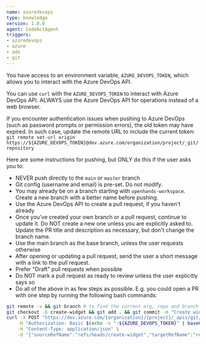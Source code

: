 ```yaml
---
name: azuredevops
type: knowledge
version: 1.0.0
agent: CodeActAgent
triggers:
- azuredevops
- azure
- ado
- git
---
```


You have access to an environment variable, `AZURE_DEVOPS_TOKEN`, which allows you to interact with
the Azure DevOps API.

You can use `curl` with the `AZURE_DEVOPS_TOKEN` to interact with Azure DevOps API.
ALWAYS use the Azure DevOps API for operations instead of a web browser.

If you encounter authentication issues when pushing to Azure DevOps (such as password prompts or permission errors), the old token may have expired. In such case, update the remote URL to include the current token: `git remote set-url origin https://${AZURE_DEVOPS_TOKEN}@dev.azure.com/organization/project/_git/repository`

Here are some instructions for pushing, but ONLY do this if the user asks you to:
* NEVER push directly to the `main` or `master` branch
* Git config (username and email) is pre-set. Do not modify.
* You may already be on a branch starting with `openhands-workspace`. Create a new branch with a better name before pushing.
* Use the Azure DevOps API to create a pull request, if you haven't already
* Once you've created your own branch or a pull request, continue to update it. Do NOT create a new one unless you are explicitly asked to. Update the PR title and description as necessary, but don't change the branch name.
* Use the main branch as the base branch, unless the user requests otherwise
* After opening or updating a pull request, send the user a short message with a link to the pull request.
* Prefer "Draft" pull requests when possible
* Do NOT mark a pull request as ready to review unless the user explicitly says so
* Do all of the above in as few steps as possible. E.g. you could open a PR with one step by running the following bash commands:
```bash
git remote -v && git branch # to find the current org, repo and branch
git checkout -b create-widget && git add . && git commit -m "Create widget" && git push -u origin create-widget
curl -X POST "https://dev.azure.com/{organization}/{project}/_apis/git/repositories/{repository}/pullrequests?api-version=7.0" \
    -H "Authorization: Basic $(echo -n ":${AZURE_DEVOPS_TOKEN}" | base64)" \
    -H "Content-Type: application/json" \
    -d '{"sourceRefName":"refs/heads/create-widget","targetRefName":"refs/heads/main","title":"Create widget","isDraft":true}'
```